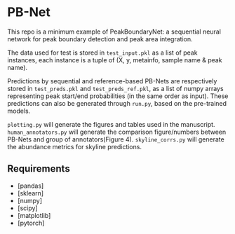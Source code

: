 # PB-Net
This repo is a minimum example of PeakBoundaryNet: a sequential neural network for peak boundary detection and peak area integration. 

The data used for test is stored in `test_input.pkl` as a list of peak instances, each instance is a tuple of (X, y, metainfo, sample name & peak name).

Predictions by sequential and reference-based PB-Nets are respectively stored in `test_preds.pkl` and `test_preds_ref.pkl`, as a list of numpy arrays representing peak start/end probabilities (in the same order as input). These predictions can also be generated through `run.py`, based on the pre-trained models.

`plotting.py` will generate the figures and tables used in the manuscript. `human_annotators.py` will generate the comparison figure/numbers between PB-Nets and group of annotators(Figure 4). `skyline_corrs.py` will generate the abundance metrics for skyline predictions.

## Requirements
* [pandas]
* [sklearn]
* [numpy]
* [scipy]
* [matplotlib]
* [pytorch]
